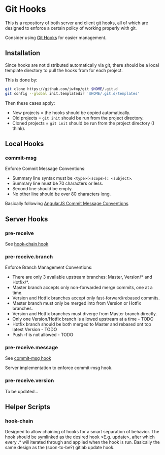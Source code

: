 # Git Hooks
This is a repository of both server and client git hooks,
all of which are designed to enforce a certain policy of working properly with git.

Consider using [Git Hooks](https://github.com/icefox/git-hooks) for easier management.

## Installation
Since hooks are not distributed automatically via git,
there should be a local template directory to pull the hooks from for each project.

This is done by:

``` bash
git clone https://github.com/iwfmp/git $HOME/.git.d
git config --global init.templatedir '$HOME/.git.d/templates'
```

Then these cases apply:

- New projects    = the hooks should be copied automatically.
- Old projects    = `git init` should be run from the project directory.
- Cloned projects = `git init` should be run from the project directory (I think).

## Local Hooks
### commit-msg
Enforce Commit Message Conventions:

- Summary line syntax must be `<type>(<scope>): <subject>`.
- Summary line must be 70 characters or less.
- Second line should be empty.
- No other line should be over 80 characters long.

Basically following [AngularJS Commit Message Conventions](https://github.com/camunda/camunda.org/blob/master/COMMIT_MESSAGES.md).

## Server Hooks
### pre-receive
See [hook-chain hook](#hook-chain)

### pre-receive.branch
Enforce Branch Management Conventions:

- There are only 3 available upstream branches: Master, Version/* and Hotfix/*.
- Master branch accepts only non-forwarded merge commits, one at a time.
- Version and Hotfix branches accept only fast-forward/rebased commits.
- Master branch must only be merged into from Version or Hotfix branches.
- Version and Hotfix branches must diverge from Master branch directly.
- Only one Version/Hotfix branch is allowed upstream at a time - TODO
- Hotfix branch should be both merged to Master and rebased ont top latest Version  - TODO
- Push -f is not allowed - TODO

### pre-receive.message
See [commit-msg hook](#commit-msg)

Server implementation to enforce commit-msg hook.

### pre-receive.version
To be updated...

## Helper Scripts
### hook-chain
Designed to allow chaining of hooks for a smart separation of behavior.
The hook should be symlinked as the desired hook <E.g. update>,
after which every <hook-name>.* will iterated through and applied when the hook is run.
Basically the same design as the (soon-to-be?) gitlab update hook.